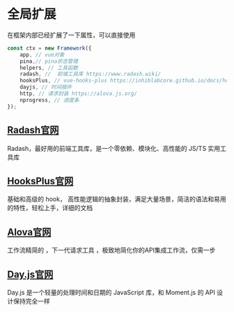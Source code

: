 # 全局扩展

在框架内部已经扩展了一下属性，可以直接使用

```javascript
const ctx = new Framework({
    app, // vue对象
    pina,// pina状态管理
    helpers, // 工具函数
    radash, //  前端工具库 https://www.radash.wiki/
    hooksPlus, // vue-hooks-plus https://inhiblabcore.github.io/docs/hooks/
    dayjs, // 时间插件
    http, // 请求封装 https://alova.js.org/
    nprogress, // 进度条
});
```

## [Radash官网](https://www.radash.wiki/)

Radash，最好用的前端工具库，是一个零依赖、模块化、高性能的 JS/TS 实用工具库

## [HooksPlus官网](https://inhiblabcore.github.io/docs/hooks/)

基础和高级的 hook， 高性能逻辑的抽象封装，满足大量场景，简洁的语法和易用的特性，轻松上手，详细的文档

## [Alova官网](https://alova.js.org/)

工作流精简的 ，下一代请求工具 ，极致地简化你的API集成工作流，仅需一步

## [Day.js官网](https://day.js.org/zh-CN/)

Day.js 是一个轻量的处理时间和日期的 JavaScript 库，和 Moment.js 的 API 设计保持完全一样

